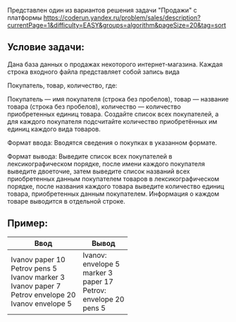 Представлен один из вариантов решения задачи "Продажи" с платформы https://coderun.yandex.ru/problem/sales/description?currentPage=1&difficulty=EASY&groups=algorithm&pageSize=20&tag=sort

## **Условие задачи:**
Дана база данных о продажах некоторого интернет-магазина. Каждая строка входного файла представляет собой запись вида

Покупатель, товар, количество, где:

Покупатель — имя покупателя (строка без пробелов), товар — название товара (строка без пробелов), количество — количество приобретенных единиц товара. Создайте список всех покупателей, а для каждого покупателя подсчитайте количество приобретённых им единиц каждого вида товаров.

Формат ввода:
Вводятся сведения о покупках в указанном формате.

Формат вывода:
Выведите список всех покупателей в лексикографическом порядке, после имени каждого покупателя выведите двоеточие, затем выведите список названий всех приобретенных данным покупателем товаров в лексикографическом порядке, после названия каждого товара выведите количество единиц товара, приобретенных данным покупателем. Информация о каждом товаре выводится в отдельной строке.


## Пример:


| Ввод                    |  Вывод|
|-------------------------------|---------------|
| Ivanov paper 10<br/>Petrov pens 5<br/>Ivanov marker 3<br/>Ivanov paper 7<br/>Petrov envelope 20<br/>Ivanov envelope 5 |<span align="left">Ivanov:<br/>envelope 5<br/>marker 3<br/>paper 17<br/>Petrov:<br/>envelope 20<br/>pens 5  </span> |

